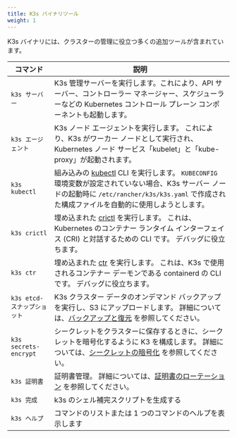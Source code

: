 ```yaml
---
title: K3s バイナリツール
weight: 1
---
```


K3s バイナリには、クラスターの管理に役立つ多くの追加ツールが含まれています。

コマンド | 説明
------|------------------
`k3s サーバー`| K3s 管理サーバーを実行します。これにより、API サーバー、コントローラー マネージャー、スケジューラーなどの Kubernetes コントロール プレーン コンポーネントも起動します。
`k3s エージェント`| K3s ノード エージェントを実行します。 これにより、K3s がワーカー ノードとして実行され、Kubernetes ノード サービス「kubelet」と「kube-proxy」が起動されます。
`k3s kubectl`| 組み込みの [kubectl](https://kubernetes.io/docs/reference/kubectl) CLI を実行します。 `KUBECONFIG` 環境変数が設定されていない場合、K3s サーバー ノードの起動時に `/etc/rancher/k3s/k3s.yaml` で作成された構成ファイルを自動的に使用しようとします。
`k3s crictl`| 埋め込まれた [crictl](https://github.com/kubernetes-sigs/cri-tools/blob/master/docs/crictl.md) を実行します。 これは、Kubernetes のコンテナー ランタイム インターフェイス (CRI) と対話するための CLI です。 デバッグに役立ちます。
`k3s ctr`| 埋め込まれた [ctr](https://github.com/projectatomic/containerd/blob/master/docs/cli.md) を実行します。 これは、K3s で使用されるコンテナー デーモンである containerd の CLI です。 デバッグに役立ちます。
`k3s etcd-スナップショット` | K3s クラスター データのオンデマンド バックアップを実行し、S3 にアップロードします。 詳細については、[バックアップと復元](../backup-restore/backup-restore.md#backup-and-restore-with-embedded-etcd-datastore) を参照してください。
`k3s secrets-encrypt` | シークレットをクラスターに保存するときに、シークレットを暗号化するように K3 を構成します。 詳細については、[シークレットの暗号化](../security/secrets-encryption.md) を参照してください。
`k3s 証明書` | 証明書管理。 詳細については、[証明書のローテーション](../advanced/advanced.md#certificate-rotation) を参照してください。
`k3s 完成` | k3s のシェル補完スクリプトを生成する
`k3s ヘルプ`| コマンドのリストまたは 1 つのコマンドのヘルプを表示します